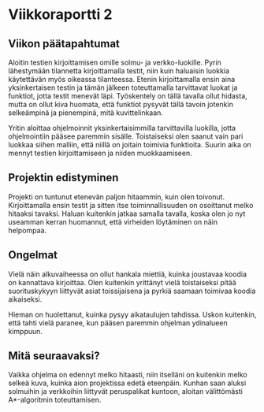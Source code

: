 # Viikkoraportti 2

## Viikon päätapahtumat

Aloitin testien kirjoittamisen omille solmu- ja verkko-luokille. Pyrin lähestymään tilannetta kirjoittamalla testit, niin kuin haluaisin luokkia käytettävän myös oikeassa tilanteessa. Etenin kirjoittamalla ensin aina yksinkertaisen testin ja tämän jälkeen toteuttamalla tarvittavat luokat ja funktiot, jotta testit menevät läpi. Työskentely on tällä tavalla ollut hidasta, mutta on ollut kiva huomata, että funktiot pysyvät tällä tavoin jotenkin selkeämpinä ja pienempinä, mitä kuvittelinkaan.

Yritin aloittaa ohjelmoinnit yksinkertaisimmilla tarvittavilla luokilla, jotta ohjelmointiin pääsee paremmin sisälle. Toistaiseksi olen saanut vain pari luokkaa siihen malliin, että niillä on joitain toimivia funktioita. Suurin aika on mennyt testien kirjoittamiseen ja niiden muokkaamiseen.

## Projektin edistyminen

Projekti on tuntunut etenevän paljon hitaammin, kuin olen toivonut. Kirjoittamalla ensin testit ja sitten itse toiminnallisuuden on osoittanut melko hitaaksi tavaksi. Haluan kuitenkin jatkaa samalla tavalla, koska olen jo nyt useamman kerran huomannut, että virheiden löytäminen on näin helpompaa.

## Ongelmat

Vielä näin alkuvaiheessa on ollut hankala miettiä, kuinka joustavaa koodia on kannattava kirjoittaa. Olen kuitenkin yrittänyt vielä toistaiseksi pitää suorituskykyyn liittyvät asiat toissijaisena ja pyrkiä saamaan toimivaa koodia aikaiseksi.

Hieman on huolettanut, kuinka pysyy aikataulujen tahdissa. Uskon kuitenkin, että tahti vielä paranee, kun pääsen paremmin ohjelman ydinalueen kimppuun.

## Mitä seuraavaksi?

Vaikka ohjelma on edennyt melko hitaasti, niin itselläni on kuitenkin melko selkeä kuva, kuinka aion projektissa edetä eteenpäin. Kunhan saan aluksi solmuihin ja verkkoihin liittyvät peruspalikat kuntoon, aloitan välittömästi A\*-algoritmin toteuttamisen.
